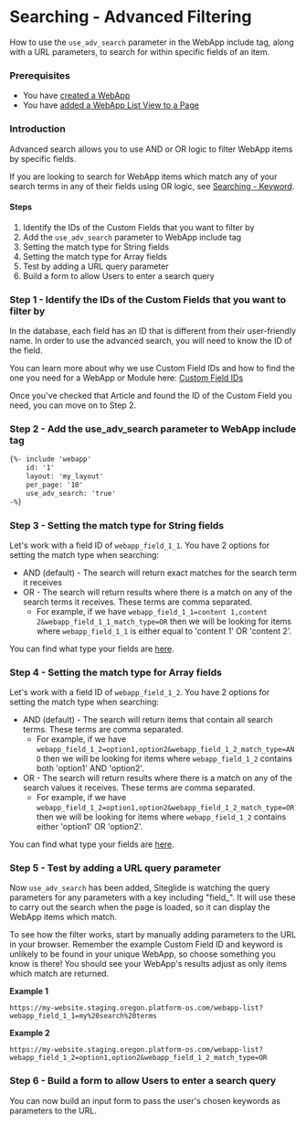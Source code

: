# Searching - Advanced Filtering

How to use the `use_adv_search` parameter in the WebApp include tag, along with a URL parameters, to search for within specific fields of an item.

### Prerequisites

* You have [created a WebApp](../quickstart-webapps.md)
* You have [added a WebApp List View to a Page](webapp-list-layout.md)

### Introduction

Advanced search allows you to use AND or OR logic to filter WebApp items by specific fields.

If you are looking to search for WebApp items which match any of your search terms in any of their fields using OR logic, see [Searching - Keyword](searching-by-keyword.md).

#### Steps

1. Identify the IDs of the Custom Fields that you want to filter by
2. Add the `use_adv_search` parameter to WebApp include tag
3. Setting the match type for String fields
4. Setting the match type for Array fields
5. Test by adding a URL query parameter
6. Build a form to allow Users to enter a search query

### Step 1 - Identify the IDs of the Custom Fields that you want to filter by

In the database, each field has an ID that is different from their user-friendly name. In order to use the advanced search, you will need to know the ID of the field.

You can learn more about why we use Custom Field IDs and how to find the one you need for a WebApp or Module here: [Custom Field IDs](../../developer-tools/configuration/custom_fields.md)

Once you've checked that Article and found the ID of the Custom Field you need, you can move on to Step 2.

### Step 2 - Add the use\_adv\_search parameter to WebApp include tag

```html
{%- include 'webapp'
    id: '1'
    layout: 'my_layout'
    per_page: '10'
    use_adv_search: 'true' 
-%}
```

### Step 3 - Setting the match type for String fields

Let's work with a field ID of `webapp_field_1_1`. You have 2 options for setting the match type when searching:

* AND (default) - The search will return exact matches for the search term it receives
* OR - The search will return results where there is a match on any of the search terms it receives. These terms are comma separated.
  * For example, if we have `webapp_field_1_1=content 1,content 2&webapp_field_1_1_match_type=OR` then we will be looking for items where `webapp_field_1_1` is either equal to 'content 1' OR 'content 2'.

You can find what type your fields are [here](../../developer-tools/configuration/field-types.md).

### Step 4 - Setting the match type for Array fields

Let's work with a field ID of `webapp_field_1_2`. You have 2 options for setting the match type when searching:

* AND (default) - The search will return items that contain all search terms. These terms are comma separated.
  * For example, if we have `webapp_field_1_2=option1,option2&webapp_field_1_2_match_type=AND` then we will be looking for items where `webapp_field_1_2` contains both 'option1' AND 'option2'.
* OR - The search will return results where there is a match on any of the search values it receives. These terms are comma separated.
  * For example, if we have `webapp_field_1_2=option1,option2&webapp_field_1_2_match_type=OR` then we will be looking for items where `webapp_field_1_2` contains either 'option1' OR 'option2'.

You can find what type your fields are [here](../../developer-tools/configuration/field-types.md).

### Step 5 - Test by adding a URL query parameter

Now `use_adv_search` has been added, Siteglide is watching the query parameters for any parameters with a key including "field\_". It will use these to carry out the search when the page is loaded, so it can display the WebApp items which match.

To see how the filter works, start by manually adding parameters to the URL in your browser. Remember the example Custom Field ID and keyword is unlikely to be found in your unique WebApp, so choose something you know is there! You should see your WebApp's results adjust as only items which match are returned.

**Example 1**

`https://my-website.staging.oregon.platform-os.com/webapp-list?webapp_field_1_1=my%20search%20terms`

**Example 2**

`https://my-website.staging.oregon.platform-os.com/webapp-list?webapp_field_1_2=option1,option2&webapp_field_1_2_match_type=OR`

### Step 6 - Build a form to allow Users to enter a search query

You can now build an input form to pass the user's chosen keywords as parameters to the URL.
